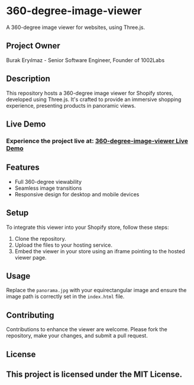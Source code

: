 # 360-degree-image-viewer
A 360-degree image viewer for websites, using Three.js.
## Project Owner
Burak Eryılmaz - Senior Software Engineer, Founder of 1002Labs

## Description
This repository hosts a 360-degree image viewer for Shopify stores, developed using Three.js. It's crafted to provide an immersive shopping experience, presenting products in panoramic views.


## Live Demo
### Experience the project live at: [360-degree-image-viewer Live Demo](https://eryilmazburak.github.io/360-degree-image-viewer/)


## Features
- Full 360-degree viewability
- Seamless image transitions
- Responsive design for desktop and mobile devices

## Setup
To integrate this viewer into your Shopify store, follow these steps:
1. Clone the repository.
2. Upload the files to your hosting service.
3. Embed the viewer in your store using an iframe pointing to the hosted viewer page.

## Usage
Replace the `panorama.jpg` with your equirectangular image and ensure the image path is correctly set in the `index.html` file.

## Contributing
Contributions to enhance the viewer are welcome. Please fork the repository, make your changes, and submit a pull request.

## License
## This project is licensed under the MIT License.
